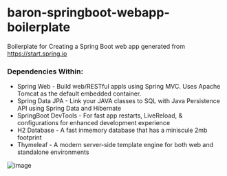# baron-springboot-webapp-boilerplate
Boilerplate for Creating a Spring Boot web app generated from https://start.spring.io

### Dependencies Within:
* Spring Web            - Build web/RESTful appls using Spring MVC. Uses Apache Tomcat as the default embedded container.
* Spring Data JPA       - Link your JAVA classes to SQL with Java Persistence API using Spring Data and Hibernate
* SpringBoot DevTools   - For fast app restarts, LiveReload, & configurations for enhanced development experience
* H2 Database           - A fast inmemory database that has a miniscule 2mb footprint
* Thymeleaf             - A modern server-side template engine for both web and standalone environments  

  
![image](https://user-images.githubusercontent.com/16536231/138591225-ec29e66e-4bf0-4e90-9015-49e1853420c4.png)
